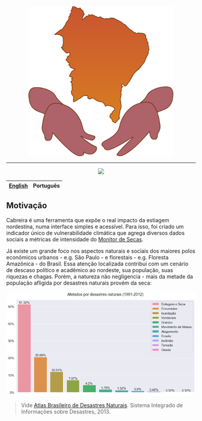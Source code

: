 <p align="center">
    <img style="cursor: default;" src="./logo/logo.svg" height="400px" alt="Logo da Cabreira" />
</p>

--------

<p align="center">
    <a href="https://app.codacy.com/manual/jcezarms/monitor-social-de-secas?utm_source=github.com&utm_medium=referral&utm_content=jcezarms/monitor-social-de-secas&utm_campaign=Badge_Grade_Dashboard">
        <img src="https://api.codacy.com/project/badge/Grade/63830b4fa6be4a6bbb8d6928c46e35cd" />
    </a>
</p>

| [English](README-enUS.md) | Português |
| --- | --- |

## Motivação
Cabreira é uma ferramenta que expõe o real impacto da estiagem nordestina, numa interface simples e acessível. Para isso, foi criado um indicador único de vulnerabilidade climática que agrega diversos dados sociais a métricas de intensidade do [Monitor de Secas](http://monitordesecas.ana.gov.br/mapa).

Já existe um grande foco nos aspectos naturais e sociais dos maiores polos econômicos urbanos - e.g. São Paulo - e florestais - e.g. Floresta Amazônica - do Brasil. Essa atenção localizada contribui com um cenário de descaso político e acadêmico ao nordeste, sua população, suas riquezas e chagas. Porém, a natureza não negligencia - mais da metade da população afligida por desastres naturais provém da seca:

![Afetados por disastres 1991-2012](./reports/figures/atlas_desastres.png)
> Vide [Atlas Brasileiro de Desastres Naturais](https://s2id.mi.gov.br/paginas/atlas/). Sistema Integrado de Informações sobre Desastres, 2013.